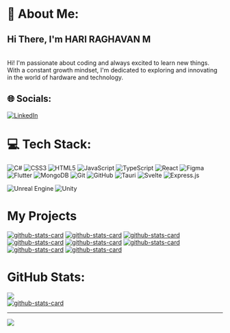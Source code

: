 # 💫 About Me:
## Hi There, I'm HARI RAGHAVAN M<br>
<br>Hi! I'm passionate about coding and always excited to learn new things. With a constant growth mindset, I'm dedicated to exploring and innovating in the world of hardware and technology.

## 🌐 Socials:
[![LinkedIn](https://img.shields.io/badge/LinkedIn-%230077B5.svg?logo=linkedin&logoColor=white)](https://linkedin.com/in/m-hari-raghavan-6981a72a1) 

# 💻 Tech Stack:
 ![C#](https://img.shields.io/badge/c%23-%23239120.svg?style=for-the-badge&logo=csharp&logoColor=white) ![CSS3](https://img.shields.io/badge/css3-%231572B6.svg?style=for-the-badge&logo=css3&logoColor=white) ![HTML5](https://img.shields.io/badge/html5-%23E34F26.svg?style=for-the-badge&logo=html5&logoColor=white) ![JavaScript](https://img.shields.io/badge/javascript-%23323330.svg?style=for-the-badge&logo=javascript&logoColor=%23F7DF1E) ![TypeScript](https://img.shields.io/badge/typescript-%23007ACC.svg?style=for-the-badge&logo=typescript&logoColor=white)
![React](https://img.shields.io/badge/react-%2320232a.svg?style=for-the-badge&logo=react&logoColor=%2361DAFB)
![Figma](https://img.shields.io/badge/figma-%23F24E1E.svg?style=for-the-badge&logo=figma&logoColor=white) ![Flutter](https://img.shields.io/badge/Flutter-%2302569B.svg?style=for-the-badge&logo=Flutter&logoColor=white) 
![MongoDB](https://img.shields.io/badge/MongoDB-%234ea94b.svg?style=for-the-badge&logo=mongodb&logoColor=white) ![Git](https://img.shields.io/badge/git-%23F05033.svg?style=for-the-badge&logo=git&logoColor=white) ![GitHub](https://img.shields.io/badge/github-%23121011.svg?style=for-the-badge&logo=github&logoColor=white)
![Tauri](https://img.shields.io/badge/Tauri-FFC131?style=for-the-badge&logo=tauri&logoColor=white)
![Svelte](https://img.shields.io/badge/svelte-%23f1413d.svg?style=for-the-badge&logo=svelte&logoColor=white)
![Express.js](https://img.shields.io/badge/express.js-%23404d59.svg?style=for-the-badge&logo=express&logoColor=%2361DAFB)

![Unreal Engine](https://img.shields.io/badge/unrealengine-%23313131.svg?style=for-the-badge&logo=unrealengine&logoColor=white) 
![Unity](https://img.shields.io/badge/unity-%23000000.svg?style=for-the-badge&logo=unity&logoColor=white)

# My Projects
[![github-stats-card](https://kasroudra-stats-card.onrender.com/repo?user=SimpleDev505&repo=EcommerceSite&layout=compact&theme=dark)](https://github.com/KasRoudra/github-stats-card)
[![github-stats-card](https://kasroudra-stats-card.onrender.com/repo?user=SimpleDev505&repo=groceryapp&layout=compact&theme=dark)](https://github.com/KasRoudra/github-stats-card)
[![github-stats-card](https://kasroudra-stats-card.onrender.com/repo?user=SimpleDev505&repo=MusicSite&layout=compact&theme=dark)](https://github.com/KasRoudra/github-stats-card)
[![github-stats-card](https://kasroudra-stats-card.onrender.com/repo?user=SimpleDev505&repo=MyChatApp&layout=compact&theme=dark)](https://github.com/KasRoudra/github-stats-card)
[![github-stats-card](https://kasroudra-stats-card.onrender.com/repo?user=SimpleDev505&repo=hrportfolio&layout=compact&theme=dark)](https://github.com/KasRoudra/github-stats-card)
[![github-stats-card](https://kasroudra-stats-card.onrender.com/repo?user=SimpleDev505&repo=HR-CustomIDE&layout=compact&theme=dark)](https://github.com/KasRoudra/github-stats-card)
[![github-stats-card](https://kasroudra-stats-card.onrender.com/repo?user=SimpleDev505&repo=clickshield-Cyber-Fraud-Prevention-Browser-Extenstion-&layout=compact&theme=dark)](https://github.com/KasRoudra/github-stats-card)
[![github-stats-card](https://kasroudra-stats-card.onrender.com/repo?user=SimpleDev505&repo=fsp-app&layout=compact&theme=dark)](https://github.com/KasRoudra/github-stats-card)

# GitHub Stats:
![](https://github-readme-stats.vercel.app/api?username=SimpleDev505&theme=blue-green&hide_border=false&include_all_commits=false&count_private=true)<br/>
[![github-stats-card](https://kasroudra-stats-card.onrender.com/lang?user=SimpleDev505&layout=compact&type=donut&theme=dark)](https://github.com/SimpleDev505/github-stats-card)


---
[![](https://visitcount.itsvg.in/api?id=SimpleDev505&icon=6&color=9)](https://visitcount.itsvg.in)

